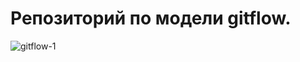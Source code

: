 # Репозиторий по модели gitflow.
![gitflow-1](https://user-images.githubusercontent.com/113504345/198146273-8d299fba-a093-4af6-8c5f-20eaceef201a.png)
